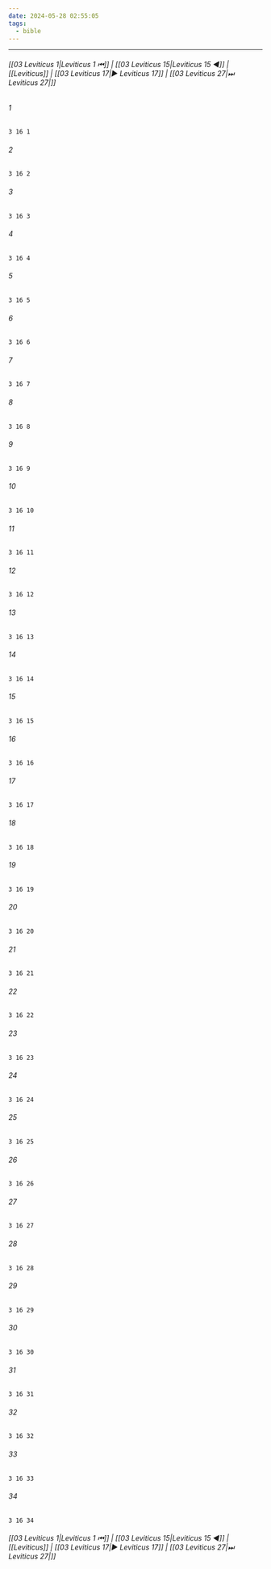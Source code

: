 ```yaml
---
date: 2024-05-28 02:55:05
tags:
  - bible
---
```

___

###### [[03 Leviticus 1|Leviticus 1 ⏮]] | [[03 Leviticus 15|Leviticus 15 ◀]] | [[Leviticus]] | [[03 Leviticus 17|▶ Leviticus 17]] | [[03 Leviticus 27|⏭ Leviticus 27|]]

###### 1
``` verse
3 16 1 
```
###### 2
``` verse
3 16 2 
```
###### 3
``` verse
3 16 3 
```
###### 4
``` verse
3 16 4 
```
###### 5
``` verse
3 16 5 
```
###### 6
``` verse
3 16 6 
```
###### 7
``` verse
3 16 7 
```
###### 8
``` verse
3 16 8 
```
###### 9
``` verse
3 16 9 
```
###### 10
``` verse
3 16 10 
```
###### 11
``` verse
3 16 11 
```
###### 12
``` verse
3 16 12 
```
###### 13
``` verse
3 16 13 
```
###### 14
``` verse
3 16 14 
```
###### 15
``` verse
3 16 15 
```
###### 16
``` verse
3 16 16 
```
###### 17
``` verse
3 16 17 
```
###### 18
``` verse
3 16 18 
```
###### 19
``` verse
3 16 19 
```
###### 20
``` verse
3 16 20 
```
###### 21
``` verse
3 16 21 
```
###### 22
``` verse
3 16 22 
```
###### 23
``` verse
3 16 23 
```
###### 24
``` verse
3 16 24 
```
###### 25
``` verse
3 16 25 
```
###### 26
``` verse
3 16 26 
```
###### 27
``` verse
3 16 27 
```
###### 28
``` verse
3 16 28 
```
###### 29
``` verse
3 16 29 
```
###### 30
``` verse
3 16 30 
```
###### 31
``` verse
3 16 31 
```
###### 32
``` verse
3 16 32 
```
###### 33
``` verse
3 16 33 
```
###### 34
``` verse
3 16 34 
```

###### [[03 Leviticus 1|Leviticus 1 ⏮]] | [[03 Leviticus 15|Leviticus 15 ◀]] | [[Leviticus]] | [[03 Leviticus 17|▶ Leviticus 17]] | [[03 Leviticus 27|⏭ Leviticus 27|]]


